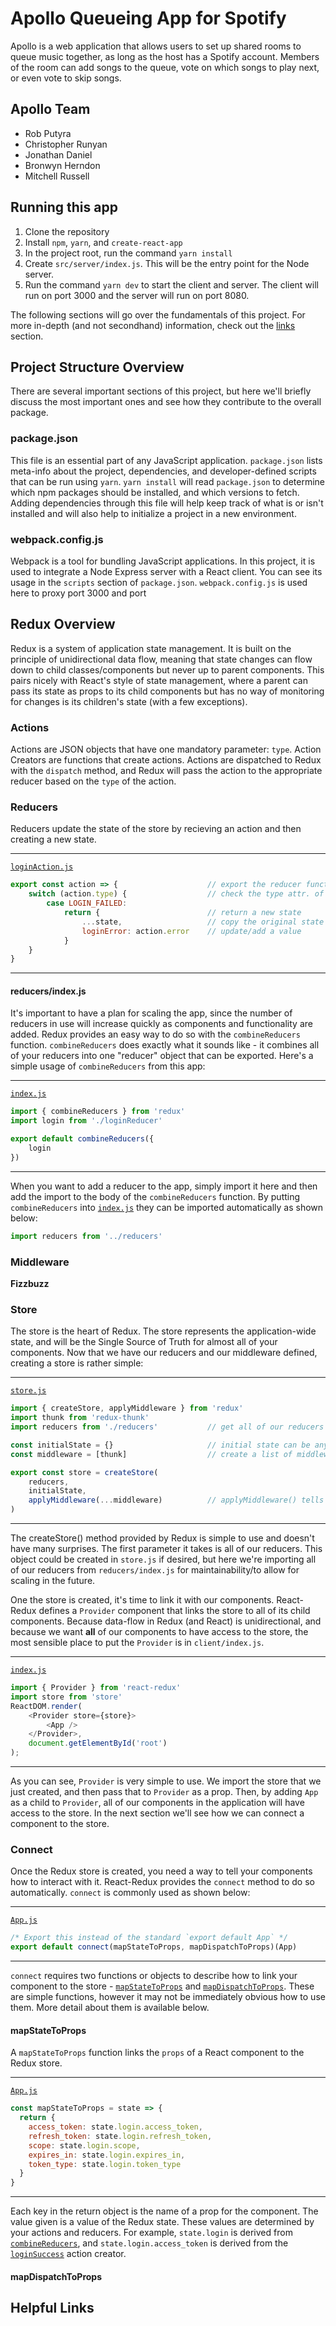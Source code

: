 # Apollo Queueing App for Spotify

Apollo is a web application that allows users to set up shared rooms to queue music together, as long as the host has a Spotify account.  Members of the room can add songs to the queue, vote on which songs to play next, or even vote to skip songs.

## Apollo Team

* Rob Putyra
* Christopher Runyan
* Jonathan Daniel
* Bronwyn Herndon
* Mitchell Russell

## Running this app

1. Clone the repository
2. Install `npm`, `yarn`, and `create-react-app`
2. In the project root, run the command `yarn install`
3. Create `src/server/index.js`.  This will be the entry point for the Node server.
4. Run the command `yarn dev` to start the client and server.  The client will run on port 3000 and the server will run on port 8080.

The following sections will go over the fundamentals of this project.  For more in-depth (and not secondhand) information, check out the [links](#helpful-links) section.

## Project Structure Overview

There are several important sections of this project, but here we'll briefly discuss the most important ones and see how they contribute to the overall package.

### package.json

This file is an essential part of any JavaScript application.  `package.json` lists meta-info about the project, dependencies, and developer-defined scripts that can be run using `yarn`.  `yarn install` will read `package.json` to determine which npm packages should be installed, and which versions to fetch.  Adding dependencies through this file will help keep track of what is or isn't installed and will also help to initialize a project in a new environment.

### webpack.config.js

Webpack is a tool for bundling JavaScript applications.  In this project, it is used to integrate a Node Express server with a React client.  You can see its usage in the `scripts` section of `package.json`.  `webpack.config.js` is used here to proxy port 3000 and port 

### 

## Redux Overview

Redux is a system of application state management.  It is built on the principle of unidirectional data flow, meaning that state changes can flow down to child classes/components but never up to parent components.  This pairs nicely with React's style of state management, where a parent can pass its state as props to its child components but has no way of monitoring for changes is its children's state (with a few exceptions).

### Actions

Actions are JSON objects that have one mandatory parameter: `type`.  Action Creators are functions that create actions.  Actions are dispatched to Redux with the `dispatch` method, and Redux will pass the action to the appropriate reducer based on the `type` of the action.

### Reducers

Reducers update the state of the store by recieving an action and then creating a new state.

---
[`loginAction.js`](/src/client/actions/loginAction.js)
```javascript
export const action => {                    // export the reducer function
    switch (action.type) {                  // check the type attr. of the action
        case LOGIN_FAILED:                  
            return {                        // return a new state
                ...state,                   // copy the original state
                loginError: action.error    // update/add a value
            }
    }
}

```
---

#### reducers/index.js

It's important to have a plan for scaling the app, since the number of reducers in use will increase quickly as components and functionality are added.  Redux provides an easy way to do so with the `combineReducers` function.  `combineReducers` does exactly what it sounds like - it combines all of your reducers into one "reducer" object that can be exported.  Here's a simple usage of `combineReducers` from this app:

---
[`index.js`](src/client/reducers/index.js)
```javascript
import { combineReducers } from 'redux'
import login from './loginReducer'

export default combineReducers({
    login
})
```
---

When you want to add a reducer to the app, simply import it here and then add the import to the body of the `combineReducers` function.  By putting `combineReducers` into [`index.js`](/src/client/reducers/index.js) they can be imported automatically as shown below:

```javascript
import reducers from '../reducers'
```


### Middleware

**Fizzbuzz**

### Store

The store is the heart of Redux.  The store represents the application-wide state, and will be the Single Source of Truth for almost all of your components.  Now that we have our reducers and our middleware defined, creating a store is rather simple:

---
[`store.js`](/src/client/store.js)

```javascript
import { createStore, applyMiddleware } from 'redux'
import thunk from 'redux-thunk'
import reducers from './reducers'           // get all of our reducers from /reducers/index.js

const initialState = {}                     // initial state can be anything we want
const middleware = [thunk]                  // create a list of middleware that we want to use

export const store = createStore(
    reducers,
    initialState,
    applyMiddleware(...middleware)          // applyMiddleware() tells Redux how to integrate each middleware
)
```
---
The createStore() method provided by Redux is simple to use and doesn't have many surprises.  The first parameter it takes is all of our reducers.  This object could be created in `store.js` if desired, but here we're importing all of our reducers from `reducers/index.js` for maintainability/to allow for scaling in the future.

One the store is created, it's time to link it with our components.  React-Redux defines a `Provider` component that links the store to all of its child components.  Because data-flow in Redux (and React) is unidirectional, and because we want **all** of our components to have access to the store, the most sensible place to put the  `Provider` is in `client/index.js`.

---
[`index.js`](src/client/index.js)
```javascript
import { Provider } from 'react-redux'
import store from 'store'
ReactDOM.render(
    <Provider store={store}>
        <App />
    </Provider>, 
    document.getElementById('root')
);
```
---

As you can see, `Provider` is very simple to use.  We import the store that we just created, and then pass that to `Provider` as a prop.  Then, by adding `App` as a child to `Provider`, all of our components in the application will have access to the store.  In the next section we'll see how we can connect a component to the store.

### Connect

Once the Redux store is created, you need a way to tell your components how to interact with it.  React-Redux provides the `connect` method to do so automatically.  `connect` is commonly used as shown below:

---
[`App.js`](src/client/App.js)
```javascript
/* Export this instead of the standard `export default App` */
export default connect(mapStateToProps, mapDispatchToProps)(App)
```
---

`connect` requires two functions or objects to describe how to link your component to the store - [`mapStateToProps`](#mapstatetoprops) and [`mapDispatchToProps`](#mapdispatchtoprops).  These are simple functions, however it may not be immediately obvious how to use them.  More detail about them is available below.

#### mapStateToProps

A `mapStateToProps` function links the `props` of a React component to the Redux store.

---
[`App.js`](src/client/App.js)
```javascript
const mapStateToProps = state => {
  return {
    access_token: state.login.access_token,
    refresh_token: state.login.refresh_token,
    scope: state.login.scope,
    expires_in: state.login.expires_in,
    token_type: state.login.token_type
  }
}
```
---
Each key in the return object is the name of a prop for the component.  The value given is a value of the Redux state.  These values are determined by your actions and reducers.  For example, `state.login` is derived from [`combineReducers`](src/client/reducers/index.js), and `state.login.access_token` is derived from the [`loginSuccess`](src/client/actions/loginAction.js) action creator.

#### mapDispatchToProps


## Helpful Links
